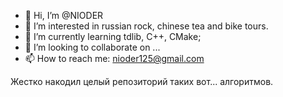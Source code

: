 - 👋 Hi, I’m @NIODER
- 👀 I’m interested in russian rock, chinese tea and bike tours.
- 🌱 I’m currently learning tdlib, C++, CMake;
- 💞️ I’m looking to collaborate on ...
- 📫 How to reach me: nioder125@gmail.com

Жестко накодил целый репозиторий таких вот... алгоритмов.

<!---
NIODER/NIODER is a ✨ special ✨ repository because its `README.md` (this file) appears on your GitHub profile.
You can click the Preview link to take a look at your changes.
--->
